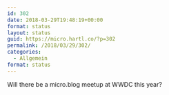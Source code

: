 ```yaml
---
id: 302
date: 2018-03-29T19:48:19+00:00
format: status
layout: status
guid: https://micro.hartl.co/?p=302
permalink: /2018/03/29/302/
categories:
  - Allgemein
format: status
---
```

Will there be a micro.blog meetup at WWDC this year?